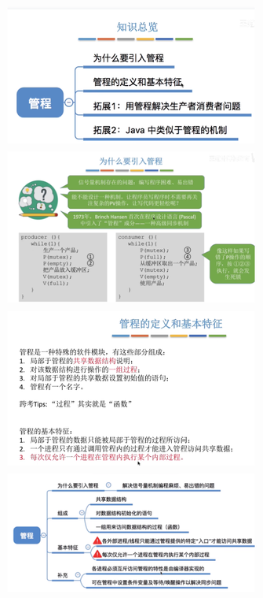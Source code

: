 


![输入图片说明](/imgs/2025-09-18/4mTCRWXzOBdkobxb.png)

![输入图片说明](/imgs/2025-09-18/0pwXmquvpYm22M0d.png)

![输入图片说明](/imgs/2025-09-18/KLpk5Bq5DqQb2H4w.png)

![输入图片说明](/imgs/2025-09-18/5PRNBhhj12baFrqQ.png)
<!--stackedit_data:
eyJoaXN0b3J5IjpbNjYyODMzODI2XX0=
-->